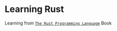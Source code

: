 # Learning Rust

Learning from [`The Rust Programming Language`](https://nostarch.com/Rust2018) Book